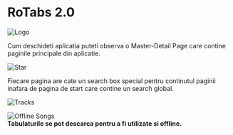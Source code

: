 # RoTabs 2.0 

![Logo](https://github.com/cristysandu/TabulaturiRo/blob/master/Images/Guitars.png)

Cum deschideti aplicatia puteti observa o Master-Detail Page care contine paginile principale din aplicatie.  

![Star](https://github.com/cristysandu/TabulaturiRo/blob/master/Images/First%20row.jpg)

Fiecare pagina are cate un search box special pentru continutul paginii inafara de pagina de start care contine un search global.

![Tracks](https://github.com/cristysandu/TabulaturiRo/blob/master/Images/Second%20Row.jpg)


![Offline Songs](https://github.com/cristysandu/TabulaturiRo/blob/master/Images/Theard%20row.jpg)  
**Tabulaturile se pot descarca pentru a fi utilizate si offline.**

